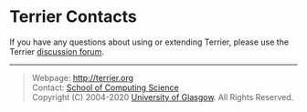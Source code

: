 Terrier Contacts
================

If you have any questions about using or extending Terrier, please use the Terrier [discussion forum](http://terrier.org/forum/). 

------------------------------------------------------------------------

> Webpage: <http://terrier.org>  
> Contact: [School of Computing Science](http://www.dcs.gla.ac.uk/)  
> Copyright (C) 2004-2020 [University of Glasgow](http://www.gla.ac.uk/). All Rights Reserved. 
